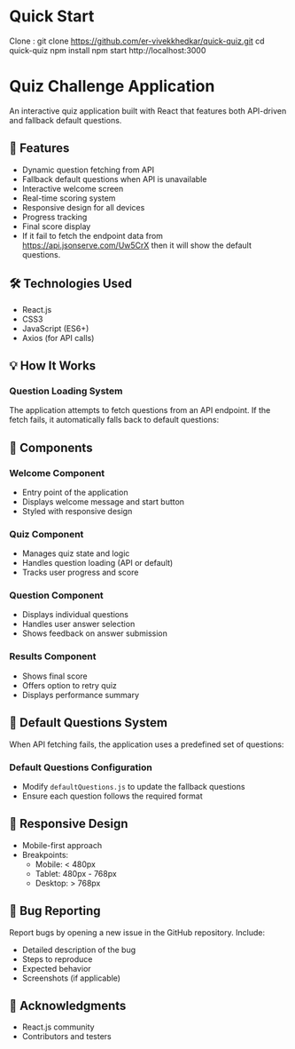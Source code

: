 # Quick Start 

Clone  :  git clone https://github.com/er-vivekkhedkar/quick-quiz.git
cd quick-quiz
npm install
npm start 
http://localhost:3000  



# Quiz Challenge Application

An interactive quiz application built with React that features both API-driven and fallback default questions.

## 🚀 Features

- Dynamic question fetching from API
- Fallback default questions when API is unavailable
- Interactive welcome screen
- Real-time scoring system
- Responsive design for all devices
- Progress tracking
- Final score display
- If it fail to fetch the endpoint data from https://api.jsonserve.com/Uw5CrX then it will show the default questions.

## 🛠️ Technologies Used

- React.js
- CSS3
- JavaScript (ES6+)
- Axios (for API calls)

## 💡 How It Works

### Question Loading System

The application attempts to fetch questions from an API endpoint. If the fetch fails, it automatically falls back to default questions:


## 🎯 Components

### Welcome Component
- Entry point of the application
- Displays welcome message and start button
- Styled with responsive design

### Quiz Component
- Manages quiz state and logic
- Handles question loading (API or default)
- Tracks user progress and score

### Question Component
- Displays individual questions
- Handles user answer selection
- Shows feedback on answer submission

### Results Component
- Shows final score
- Offers option to retry quiz
- Displays performance summary

## 🔄 Default Questions System

When API fetching fails, the application uses a predefined set of questions:


### Default Questions Configuration
- Modify `defaultQuestions.js` to update the fallback questions
- Ensure each question follows the required format

## 📱 Responsive Design

- Mobile-first approach
- Breakpoints:
  - Mobile: < 480px
  - Tablet: 480px - 768px
  - Desktop: > 768px


## 🐛 Bug Reporting

Report bugs by opening a new issue in the GitHub repository. Include:
- Detailed description of the bug
- Steps to reproduce
- Expected behavior
- Screenshots (if applicable)



## 🙏 Acknowledgments

- React.js community
- Contributors and testers
